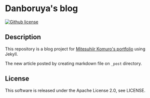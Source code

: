 # Danboruya's blog

[![Github license](https://img.shields.io/github/license/Danboruya/blog.svg?style=flat)](https://raw.githubusercontent.com/Danboruya/blog/master/LICENSE)

## Description

This repository is a blog project for [Mitesuhiir Komuro's portfolio](https://nekorush14.github.io) using Jekyll.

The new article posted by creating markdown file on `_post` directory.

## License

This software is released under the Apache License 2.0, see LICENSE.

